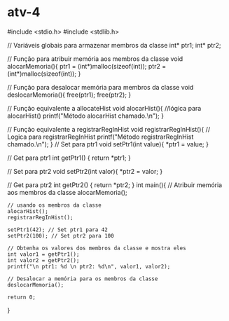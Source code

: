 # atv-4
#include <stdio.h>
#include <stdlib.h>

// Variáveis globais para armazenar membros da classe
int* ptr1;
int* ptr2;

// Função para atribuir memória aos membros da classe
void alocarMemoria(){
    ptr1 = (int*)malloc(sizeof(int));
    ptr2 = (int*)malloc(sizeof(int));
}

// Função para desalocar memória para membros da classe
void deslocarMemoria(){
    free(ptr1);
    free(ptr2);
}

// Função equivalente a allocateHist
void alocarHist(){
    //lógica para alocarHist()
    printf("Método alocarHist chamado.\n");
}

// Função equivalente a registrarRegInHist
void registrarRegInHist(){
    // Logica para registrarRegInHist
    printf("Método registrarRegInHist chamado.\n");
}
// Set para ptr1
void setPtr1(int value){
    *ptr1 = value;
}

// Get para ptr1
int getPtr1() {
    return *ptr1;
}

// Set para ptr2
void setPtr2(int valor){
    *ptr2 = valor;
}

// Get para ptr2
int getPtr2() {
    return *ptr2;
}
int main(){
    // Atribuir memória aos membros da classe
    alocarMemoria();

    // usando os membros da classe
    alocarHist();
    registrarRegInHist();
    
    setPtr1(42); // Set ptr1 para 42
    setPtr2(100); // Set ptr2 para 100

    // Obtenha os valores dos membros da classe e mostra eles
    int valor1 = getPtr1();
    int valor2 = getPtr2();
    printf("\n ptr1: %d \n ptr2: %d\n", valor1, valor2);

    // Desalocar a memória para os membros da classe
    deslocarMemoria();

    return 0;
}
